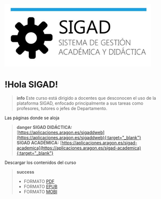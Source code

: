 ![logo SIGAD](https://raw.githubusercontent.com/catedu/curso-basico-sigad/master/img/SIGAD.png)   
# !Hola SIGAD! 
>**info**
> Este curso está dirigido a docentes que desconocen el uso de la plataforma SIGAD,  enfocado principalmente a sus tareas como profesores, tutores o jefes de Departamento.   

Las páginas donde se aloja  
  >**danger** **SIGAD DIDÁCTICA:**  [https://aplicaciones.aragon.es/sigaddweb](https://aplicaciones.aragon.es/sigaddweb){:target="_blank"}   
  >**SIGAD ACADÉMICA:**  [https://aplicaciones.aragon.es/sigad-academica](https://aplicaciones.aragon.es/sigad-academica){:target="_blank"}   
>
Descargar los contenidos del curso
  >**success**
  > * FORMATO [PDF](https://github.com/catedu/curso-basico-sigad/raw/gh-pages/mybook/curso-basico-sigad.pdf)  
  > * FORMATO [EPUB](https://github.com/catedu/curso-basico-sigad/raw/gh-pages/mybook/curso-basico-sigad.epub)   
  > * FORMATO [MOBI](https://github.com/catedu/curso-basico-sigad/raw/gh-pages/mybook/curso-basico-sigad.mobi)
